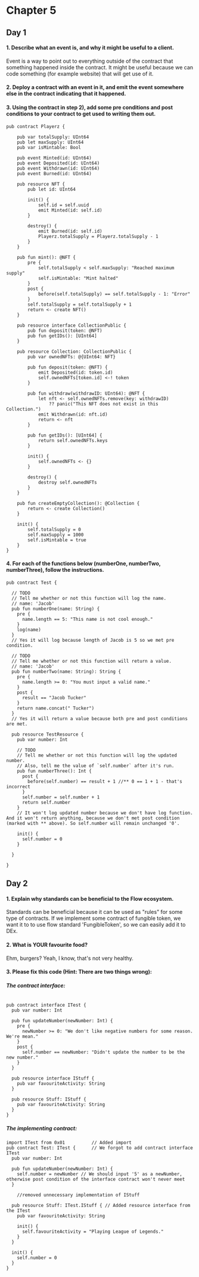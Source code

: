 # Chapter 5
## Day 1

#### 1. Describe what an event is, and why it might be useful to a client.

Event is a way to point out to everything outside of the contract that something happened inside the contract. It might be useful because we can code something (for example website) that will get use of it.

#### 2. Deploy a contract with an event in it, and emit the event somewhere else in the contract indicating that it happened.

#### 3. Using the contract in step 2), add some pre conditions and post conditions to your contract to get used to writing them out.

```cadence
pub contract Playerz {

    pub var totalSupply: UInt64
    pub let maxSupply: UInt64
    pub var isMintable: Bool

    pub event Minted(id: UInt64)
    pub event Deposited(id: UInt64)
    pub event Withdrawn(id: UInt64)
    pub event Burned(id: UInt64)

    pub resource NFT {
        pub let id: UInt64

        init() {
            self.id = self.uuid
            emit Minted(id: self.id)
        }

        destroy() {
            emit Burned(id: self.id)
            Playerz.totalSupply = Playerz.totalSupply - 1
        }
    }

    pub fun mint(): @NFT {
        pre {
            self.totalSupply < self.maxSupply: "Reached maximum supply"
            self.isMintable: "Mint halted"
        }
        post {
            before(self.totalSupply) == self.totalSupply - 1: "Error"
        }
        self.totalSupply = self.totalSupply + 1
        return <- create NFT()
    }

    pub resource interface CollectionPublic {
        pub fun deposit(token: @NFT)
        pub fun getIDs(): [UInt64]
    }

    pub resource Collection: CollectionPublic {
        pub var ownedNFTs: @{UInt64: NFT}

        pub fun deposit(token: @NFT) {
            emit Deposited(id: token.id)
            self.ownedNFTs[token.id] <-! token
        }

        pub fun withdraw(withdrawID: UInt64): @NFT {
            let nft <- self.ownedNFTs.remove(key: withdrawID) 
                ?? panic("This NFT does not exist in this Collection.")
            emit Withdrawn(id: nft.id)
            return <- nft
        }

        pub fun getIDs(): [UInt64] {
            return self.ownedNFTs.keys
        }

        init() {
            self.ownedNFTs <- {}
        }

        destroy() {
            destroy self.ownedNFTs
        }
    }

    pub fun createEmptyCollection(): @Collection {
        return <- create Collection()
    }

    init() {
        self.totalSupply = 0
	    self.maxSupply = 1000
        self.isMintable = true
    }
}
```

#### 4. For each of the functions below (numberOne, numberTwo, numberThree), follow the instructions.

```cadence
pub contract Test {

  // TODO
  // Tell me whether or not this function will log the name.
  // name: 'Jacob'
  pub fun numberOne(name: String) {
    pre {
      name.length == 5: "This name is not cool enough."
    }
    log(name)
  }
  // Yes it will log because length of Jacob is 5 so we met pre condition.

  // TODO
  // Tell me whether or not this function will return a value.
  // name: 'Jacob'
  pub fun numberTwo(name: String): String {
    pre {
      name.length >= 0: "You must input a valid name."
    }
    post {
      result == "Jacob Tucker"
    }
    return name.concat(" Tucker")
  }
  // Yes it will return a value because both pre and post conditions are met.

  pub resource TestResource {
    pub var number: Int

    // TODO
    // Tell me whether or not this function will log the updated number.
    // Also, tell me the value of `self.number` after it's run.
    pub fun numberThree(): Int {
      post {
        before(self.number) == result + 1 //** 0 == 1 + 1 - that's incorrect
      }
      self.number = self.number + 1
      return self.number
    }
	// It won't log updated number because we don't have log function. And it won't return anything, because we don't met post condition (marked with ** above). So self.number will remain unchanged '0'.

    init() {
      self.number = 0
    }

  }

}
```

## Day 2

#### 1. Explain why standards can be beneficial to the Flow ecosystem.

Standards can be beneficial because it can be used as "rules" for some type of contracts. If we implement some contract of fungible token, we want it to to use flow standard 'FungibleToken', so we can easily add it to DEx.

#### 2. What is YOUR favourite food?

Ehm, burgers? Yeah, I know, that's not very healthy.

#### 3. Please fix this code (Hint: There are two things wrong):

##### The contract interface:

```cadence

pub contract interface ITest {
  pub var number: Int
  
  pub fun updateNumber(newNumber: Int) {
    pre {
      newNumber >= 0: "We don't like negative numbers for some reason. We're mean."
    }
    post {
      self.number == newNumber: "Didn't update the number to be the new number."
    }
  }

  pub resource interface IStuff {
    pub var favouriteActivity: String
  }

  pub resource Stuff: IStuff {
    pub var favouriteActivity: String
  }
}

```

##### The implementing contract:

```cadence
import ITest from 0x01 			// Added import
pub contract Test: ITest { 		// We forgot to add contract interface ITest
  pub var number: Int
  
  pub fun updateNumber(newNumber: Int) {
    self.number = newNumber // We should input '5' as a newNumber, otherwise post condition of the interface contract won't never meet
  }

	//removed unnecessary implementation of IStuff

  pub resource Stuff: ITest.IStuff { // Added resource interface from the ITest
    pub var favouriteActivity: String

    init() {
      self.favouriteActivity = "Playing League of Legends."
    }
  }

  init() {
    self.number = 0
  }
}

```